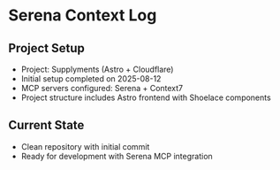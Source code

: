 # Serena Context Log

## Project Setup
- Project: Supplyments (Astro + Cloudflare)
- Initial setup completed on 2025-08-12
- MCP servers configured: Serena + Context7
- Project structure includes Astro frontend with Shoelace components

## Current State
- Clean repository with initial commit
- Ready for development with Serena MCP integration
